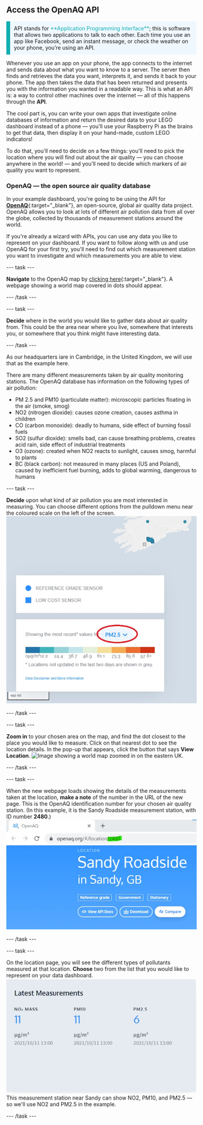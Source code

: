 ## Access the OpenAQ API

<p style="border-left: solid; border-width:10px; border-color: #0faeb0; background-color: aliceblue; padding: 10px;">API stands for <span style="color: #0faeb0">**Application Programming Interface**</span>; this is software that allows two applications to talk to each other. Each time you use an app like Facebook, send an instant message, or check the weather on your phone, you’re using an API.</p> 

Whenever you use an app on your phone, the app connects to the internet and sends data about what you want to know to a server. The server then finds and retrieves the data you want, interprets it, and sends it back to your phone. The app then takes the data that has been returned and presents you with the information you wanted in a readable way. This is what an API is: a way to control other machines over the internet — all of this happens through the **API**.

The cool part is, you can write your own apps that investigate online databases of information and return the desired data to your LEGO dashboard instead of a phone — you'll use your Raspberry Pi as the brains to get that data, then display it on your hand-made, custom LEGO indicators!

To do that, you'll need to decide on a few things: you'll need to pick the location where you will find out about the air quality — you can choose anywhere in the world! — and you'll need to decide which markers of air quality you want to represent. 

### OpenAQ — the open source air quality database

In your example dashboard, you're going to be using the API for [**OpenAQ**](https://openaq.org/#/){:target="_blank"}, an open-source, global air quality data project. OpenAQ allows you to look at lots of different air pollution data from all over the globe, collected by thousands of measurement stations around the world. 

If you're already a wizard with APIs, you can use any data you like to represent on your dashboard. If you want to follow along with us and use OpenAQ for your first try, you'll need to find out which measurement station you want to investigate and which measurements you are able to view.

--- task ---

**Navigate** to the OpenAQ map by [clicking here](https://openaq.org/#/map){:target="_blank"}. A webpage showing a world map covered in dots should appear.

--- /task --- 

--- task ---

**Decide** where in the world you would like to gather data about air quality from. This could be the area near where you live, somewhere that interests you, or somewhere that you think might have interesting data.

--- /task --- 

As our headquarters iare in Cambridge, in the United Kingdom, we will use that as the example here.  

There are many different measurements taken by air quality monitoring stations. The OpenAQ database has information on the following types of air pollution:

 + PM 2.5 and PM10 (particulate matter): microscopic particles floating in the air (smoke, smog)
 + NO2 (nitrogen dioxide): causes ozone creation, causes asthma in children
 + CO (carbon monoxide): deadly to humans, side effect of burning fossil fuels
 + SO2 (sulfur dioxide): smells bad, can cause breathing problems, creates acid rain, side effect of industrial treatments
 + O3 (ozone): created when NO2 reacts to sunlight, causes smog, harmful to plants
 + BC (black carbon): not measured in many places (US and Poland), caused by inefficient fuel burning, adds to global warming, dangerous to humans

--- task ---

**Decide** upon what kind of air pollution you are most interested in measuring. You can choose different options from the pulldown menu near the coloured scale on the left of the screen.
![Image showing the pulldown menu in the OpenAQ map.](images/mapscale.jpg)

--- /task ---

--- task ---

**Zoom in** to your chosen area on the map, and find the dot closest to the place you would like to measure. Click on that nearest dot to see the location details. In the pop-up that appears, click the button that says **View Location**. 
![Image showing a world map zoomed in on the eastern UK.](images/mapscroll.gif)

--- /task ---

--- task ---

When the new webpage loads showing the details of the measurements taken at the location, **make a note** of the number in the URL of the new page. This is the OpenAQ identification number for your chosen air quality station. (In this example, it is the Sandy Roadside measurement station, with ID number **2480**.)
![Image showing the OpenAQ URL with a number for the location ID.](images/openaq_id.jpg)

--- /task ---

--- task ---

On the location page, you will see the different types of pollutants measured at that location. **Choose** two from the list that you would like to represent on your data dashboard.
![Image showing a pollutant list from a location on the OpenAQ map.](images/openaq_msmt.jpg)
This measurement station near Sandy can show NO2, PM10, and PM2.5 — so we'll use NO2 and PM2.5 in the example.  

--- /task ---

